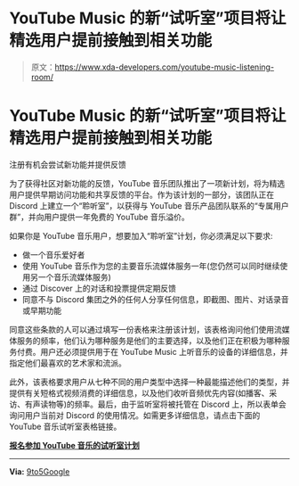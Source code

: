 # YouTube Music 的新“试听室”项目将让精选用户提前接触到相关功能

> 原文：<https://www.xda-developers.com/youtube-music-listening-room/>

# YouTube Music 的新“试听室”项目将让精选用户提前接触到相关功能

注册有机会尝试新功能并提供反馈

为了获得社区对新功能的反馈，YouTube 音乐团队推出了一项新计划，将为精选用户提供早期访问功能和共享反馈的平台。作为该计划的一部分，该团队正在 Discord 上建立一个“聆听室”，以获得与 YouTube 音乐产品团队联系的“专属用户群”，并向用户提供一年免费的 YouTube 音乐溢价。

如果你是 YouTube 音乐用户，想要加入“聆听室”计划，你必须满足以下要求:

*   做一个音乐爱好者
*   使用 YouTube 音乐作为您的主要音乐流媒体服务一年(您仍然可以同时继续使用另一个音乐流媒体服务)
*   通过 Discover 上的对话和投票提供定期反馈
*   同意不与 Discord 集团之外的任何人分享任何信息，即截图、图片、对话录音或早期功能

同意这些条款的人可以通过填写一份表格来注册该计划，该表格询问他们使用流媒体服务的频率，他们认为哪种服务是他们的主要选择，以及他们正在积极为哪种服务付费。用户还必须提供用于在 YouTube Music 上听音乐的设备的详细信息，并指定他们最喜欢的艺术家和流派。

此外，该表格要求用户从七种不同的用户类型中选择一种最能描述他们的类型，并提供有关短格式视频消费的详细信息，以及他们收听音频优先内容(如播客、采访、有声读物等)的频率。最后，由于监听室将被托管在 Discord 上，所以表单会询问用户当前对 Discord 的使用情况。如需更多详细信息，请点击下面的 YouTube 音乐试听室表格链接。

**[报名参加 YouTube 音乐的试听室计划](https://docs.google.com/forms/d/e/1FAIpQLSfDRn0W6HoJRFW2T1WUtTD2oSYZbqnTVWyvy_-2u5c1TcyjGg/viewform?resourcekey=0-YbwYsMpze5sxy_CDKre-tA)**

* * *

**Via:** [9to5Google](https://9to5google.com/2023/01/19/youtube-music-listening-room-beta/)
